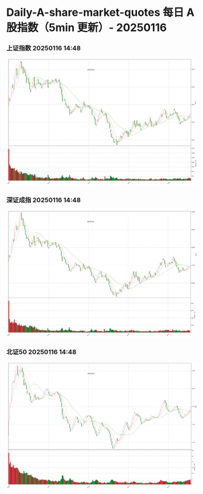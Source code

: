 
# Daily-A-share-market-quotes 每日 A 股指数（5min 更新）- 20250116

### 上证指数 20250116 14:48
![](./fig/2025/1/20250116-sh000001.png)

### 深证成指 20250116 14:48
![](./fig/2025/1/20250116-sz399001.png)

### 北证50 20250116 14:48
![](./fig/2025/1/20250116-bj899050.png)
